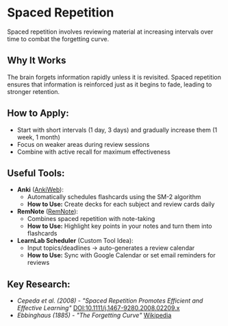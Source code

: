 # Spaced Repetition

Spaced repetition involves reviewing material at increasing intervals over time to combat the forgetting curve.

## Why It Works

The brain forgets information rapidly unless it is revisited. Spaced repetition ensures that information is reinforced just as it begins to fade, leading to stronger retention.

## How to Apply:
- Start with short intervals (1 day, 3 days) and gradually increase them (1 week, 1 month)
- Focus on weaker areas during review sessions
- Combine with active recall for maximum effectiveness

## Useful Tools:
- **Anki** ([AnkiWeb](https://apps.ankiweb.net)):
  - Automatically schedules flashcards using the SM-2 algorithm
  - **How to Use:** Create decks for each subject and review cards daily
- **RemNote** ([RemNote](https://www.remnote.com)):
  - Combines spaced repetition with note-taking
  - **How to Use:** Highlight key points in your notes and turn them into flashcards
- **LearnLab Scheduler** (Custom Tool Idea):
  - Input topics/deadlines → auto-generates a review calendar
  - **How to Use:** Sync with Google Calendar or set email reminders for reviews

## Key Research:
- *Cepeda et al. (2008) - "Spaced Repetition Promotes Efficient and Effective Learning"* [DOI:10.1111/j.1467-9280.2008.02209.x](https://doi.org/10.1111/j.1467-9280.2008.02209.x)
- *Ebbinghaus (1885) - "The Forgetting Curve"* [Wikipedia](https://en.wikipedia.org/wiki/Forgetting_curve)